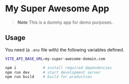 # My Super Awesome App

> **Note**
> This is a dummy app for demo purposes.

## Usage

You need (a `.env` file with) the following variables defined.

```bash
VITE_API_BASE_URL=my-super-awesome-domain.com
```

```bash
npm i            # install required dependencies
npm run dev      # start development server
npm run build    # build for production
```